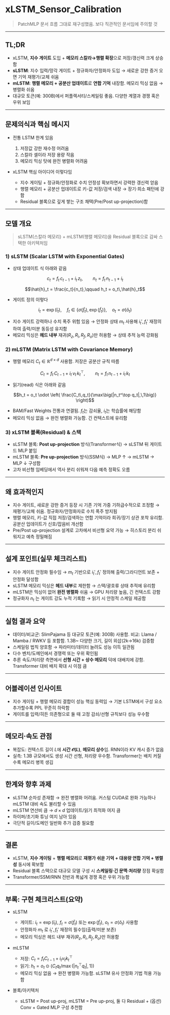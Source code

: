 # xLSTM_Sensor_Calibration

> PatchMLP 문서 흐름 그대로 재구성했음. 보다 직관적인 문서임에 주의할 것

---

## TL;DR

- xLSTM, **지수 게이트** 도입 + **메모리 스칼라→행렬 확장**으로 저장/갱신력 크게 상승함  
- **sLSTM**: 지수 입력/망각 게이트 + 정규화자/안정화자 도입 → 새로운 강한 증거 오면 기억 재평가/교체 쉬움  
- **mLSTM**: **행렬 메모리 + 공분산 업데이트**로 **연합 기억** 내장함. 메모리 믹싱 없음 → 병렬화 쉬움  
- 대규모 토큰(예: 300B)에서 퍼플렉서티/스케일링 좋음. 다양한 계열과 경쟁 혹은 우위 보임

---

## 문제의식과 핵심 메시지

- 전통 LSTM 한계 있음
  1) 저장값 강한 재수정 어려움  
  2) 스칼라 셀이라 저장 용량 작음  
  3) 메모리 믹싱 탓에 완전 병렬화 어려움

- xLSTM 핵심 아이디어 이렇다임
  - 지수 게이팅 + 정규화/안정화로 수치 안정성 확보하면서 강력한 갱신력 얻음  
  - 행렬 메모리 + 공분산 업데이트로 키-값 저장/검색 내장 → 장기·희소 패턴에 강함  
  - Residual 블록으로 깊게 쌓는 구조 채택(Pre/Post up-projection)함

---

## 모델 개요

> sLSTM(스칼라 메모리) + mLSTM(행렬 메모리)을 Residual 블록으로 감싸 스택한 아키텍처임

### 1) sLSTM (Scalar LSTM with Exponential Gates)

- 상태 업데이트 식 아래와 같음

$$c_t = f_t\,c_{t-1} + i_t\,z_t,\qquad
n_t = f_t\,n_{t-1} + i_t$$

$$\hat{h}_t = \frac{c_t}{n_t},\qquad
h_t = o_t\,\hat{h}_t$$

- 게이트 정의 이렇다

$$i_t=\exp(\tilde{i}_t),\quad
f_t \in \{\sigma(\tilde{f}_t),\,\exp(\tilde{f}_t)\},\quad
o_t=\sigma(\tilde{o}_t)$$

- 지수 게이트 강력하나 수치 폭주 위험 있음 → 안정화 상태 $m_t$ 사용해 $i_t', f_t'$ 재정의하여 출력/미분 동등성 유지함  
- 메모리 믹싱은 **헤드 내부** 재귀($R_z,R_i,R_f,R_o$)만 허용함 → 상태 추적 능력 강화됨

### 2) mLSTM (Matrix LSTM with Covariance Memory)

- 행렬 메모리 $C_t \in \mathbb{R}^{d\times d}$ 사용함. 저장은 공분산 규칙 따름

$$C_t = f_t\,C_{t-1} + i_t\,v_t\,k_t^\top,\qquad
n_t = f_t\,n_{t-1} + i_t\,k_t$$

- 읽기(read) 식은 아래와 같음

$$h_t = o_t \odot \left( \frac{C_t\,q_t}{\max\big(|n_t^\top q_t|,\,1\big)} \right)$$

- BAM/Fast Weights 전통과 연결됨. $f_t$는 감쇠율, $i_t$는 학습률에 해당함  
- 메모리 믹싱 없음 → 완전 병렬화 가능함. 긴 컨텍스트에 유리함

### 3) xLSTM 블록(Residual) & 스택

- sLSTM 블록: **Post up-projection** 방식(Transformer식) → sLSTM 뒤 게이트드 MLP 붙임  
- mLSTM 블록: **Pre up-projection** 방식(SSM식) → MLP ↑ → mLSTM → MLP ↓ 구성함  
- 고차 비선형 임베딩에서 역사 분리 쉬워져 다음 예측 정확도 오름

---

## 왜 효과적인지

- 지수 게이트, 새로운 강한 증거 등장 시 기존 기억 가중 기하급수적으로 조정함 → 재평가/교체 쉬움. 정규화자/안정화자로 수치 폭주 방지됨  
- 행렬 메모리, 키-값 직접 저장/검색하는 연합 기억이라 희귀/장기 상관 포착 유리함. 공분산 업데이트가 신호/잡음비 개선함  
- Pre/Post up-projection 설계로 고차에서 비선형 요약 가능 → 히스토리 분리 쉬워지고 예측 정밀해짐

---

## 설계 포인트(실무 체크리스트)

- 지수 게이트 안정화 필수임 → $m_t$ 기반으로 $i_t', f_t'$ 정의해 출력/그라디언트 보존 + 안정화 달성함  
- sLSTM 메모리 믹싱은 **헤드 내부**로 제한함 → 스택/괄호류 상태 추적에 유리함  
- mLSTM은 믹싱이 없어 **완전 병렬화** 쉬움 → GPU 처리량 높음, 긴 컨텍스트 강함  
- 정규화자 $n_t$ 는 게이트 강도 누적 기록함 → 읽기 시 안정적 스케일 제공함

---

## 실험 결과 요약

- 데이터/비교군: SlimPajama 등 대규모 토큰(예: 300B) 사용함. 비교: Llama / Mamba / RWKV 등 포함함. 1.3B~ 다양한 크기, 길이 외삽(2k→16k) 검증함  
- 스케일링 법칙 양호함 → 파라미터/데이터 늘려도 성능 이득 일관됨  
- 다수 벤치/도메인에서 경쟁력 또는 우위 확인됨  
- 추론 속도/처리량 측면에서 **선형 시간 + 상수 메모리** 덕에 대배치에 강함. Transformer 대비 배치 확대 시 이점 큼

---

## 어블레이션 인사이트

- 지수 게이팅 + 행렬 메모리 결합이 성능 핵심 동력임 → 기본 LSTM에서 구성 요소 추가할수록 PPL 꾸준히 하락함  
- 게이트를 입력/히든 의존형으로 둘 때 고정 감쇠/선형 규칙보다 성능 우수함

---

## 메모리·속도 관점

- 복잡도: 컨텍스트 길이 $L$에 **시간 $\mathcal{O}(L)$**, **메모리 상수**임. RNN이라 KV 캐시 증가 없음  
- 실측: 1.3B 규모에서도 생성 시간 선형, 처리량 우수함. Transformer는 배치 커질수록 메모리 병목 생김

---

## 한계와 향후 과제

- sLSTM 순차성 존재함 → 완전 병렬화 어려움. 커스텀 CUDA로 완화 가능하나 mLSTM 대비 속도 불리할 수 있음  
- mLSTM 연산비 큼 → $d\times d$ 업데이트/읽기 최적화 여지 큼  
- 하이퍼/초기화 튜닝 여지 남아 있음  
- 극단적 길이/도메인 일반화 추가 검증 필요함

---

## 결론

- xLSTM, **지수 게이팅** + **행렬 메모리**로 **재평가 쉬운 기억 + 대용량 연합 기억 + 병렬성** 동시에 확보함  
- Residual 블록 스택으로 대규모 모델 구성 시 **스케일링·긴 문맥·처리량** 장점 확실함  
- Transformer/SSM/RNN 전반과 폭넓게 경쟁 혹은 우위 가능함

---

## 부록: 구현 체크리스트(요약)

- sLSTM
  - 게이트: $i_t=\exp(\tilde{i}_t)$, $f_t=\sigma(\tilde{f}_t)$ 또는 $\exp(\tilde{f}_t)$, $o_t=\sigma(\tilde{o}_t)$ 사용함  
  - 안정화자 $m_t$ 로 $i_t', f_t'$ 재정의 필수임(출력/미분 보존)  
  - 메모리 믹싱은 헤드 내부 재귀($R_z,R_i,R_f,R_o$)만 허용함

- mLSTM
  - 저장: $C_t = f_t C_{t-1} + i_t v_t k_t^\top$  
  - 읽기: $h_t = o_t \odot \big(C_t q_t / \max(|n_t^\top q_t|,1)\big)$  
  - 메모리 믹싱 없음 → 완전 병렬화 가능함. sLSTM 유사 안정화 기법 적용 가능함

- 블록/아키텍처
  - sLSTM = Post up-proj, mLSTM = Pre up-proj, 둘 다 Residual + (옵션) Conv + Gated MLP 구성 추천함

